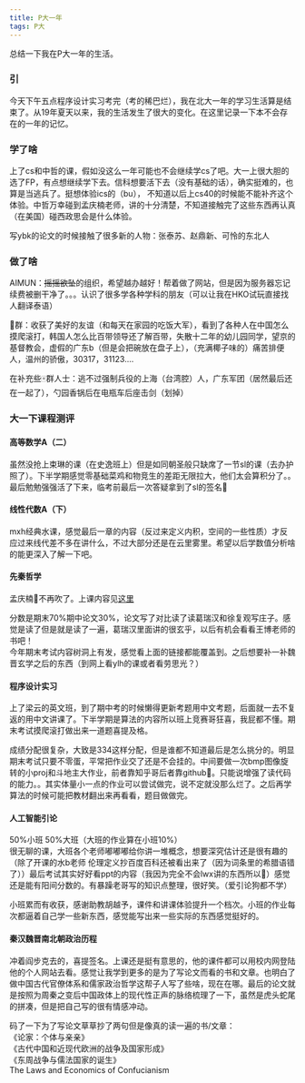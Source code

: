 ```yaml
---
title: P大一年
tags: P大
---
```


总结一下我在P大一年的生活。

<!--more-->

### 引

今天下午五点程序设计实习考完（考的稀巴烂），我在北大一年的学习生活算是结束了。从19年夏天以来，我的生活发生了很大的变化。在这里记录一下本不会存在的一年的记忆。  

### 学了啥

上了cs和中哲的课，假如没这么一年可能也不会继续学cs了吧。大一上很大胆的选了FP，有点想继续学下去。信科想要活下去（没有基础的话），确实挺难的，也算是当逃兵了。挺想体验ics的（bu），
不知道以后上cs40的时候能不能补齐这个体验。中哲万幸碰到孟庆楠老师，讲的十分清楚，不知道接触完了这些东西再认真（在美国）碰西政思会是什么体验。  

写ybk的论文的时候接触了很多新的人物：张泰苏、赵鼎新、可怜的东北人

### 做了啥  

AIMUN：~~摇摇欲坠~~的组织，希望越办越好！帮着做了网站，但是因为服务器忘记续费被删干净了。。。认识了很多学各种学科的朋友（可以让我在HKO试玩直接找人翻译泰语）  

🍑群：收获了美好的友谊（和每天在家园的吃饭大军），看到了各种人在中国怎么摸爬滚打，韩国人怎么比百带领导还了解百带，失散十二年的幼儿园同学，望京的基督教会，虚假的广东b（但是会把碗放在盘子上），（充满椰子味的）痛苦排便人，温州的骄傲，30317，31123....  

在补充些🀄️群人士：逃不过强制兵役的上海（台湾腔）人，广东军团（居然最后还在一起了），勺园香锅后在电瓶车后座击剑（划掉）  

### 大一下课程测评  

#### 高等数学A（二）  

虽然没抢上束琳的课（在史逸班上）但是如同朝圣般只缺席了一节sl的课（去办护照了）。下半学期感觉零基础菜鸡和物竞生的差距无限拉大，他们太会算积分了。。  
最后勉勉强强活了下来，临考前最后一次答疑拿到了sl的签名🙏

#### 线性代数A（下）  

mxh经典水课，感觉最后一章的内容（反过来定义内积，空间的一些性质）才反应过来线代差不多在讲什么，不过大部分还是在云里雾里。希望以后学数值分析啥的能更深入了解一下吧。

#### 先秦哲学  

孟庆楠🌹不再吹了。上课内容见[这里](https://ahuoguo.github.io/2021/04/26/preqinphilo.html)

分数是期末70%期中论文30%，论文写了对比读了读葛瑞汉和徐复观写庄子。感觉是读了但是就是读了一遍，葛瑞汉里面讲的很玄乎，以后有机会看看王博老师的书吧！  
今年期末考试内容树洞上有发，感觉看上面的链接都能覆盖到。之后想要补一补魏晋玄学之后的东西（到网上看ylh的课或者看劳思光？）  

#### 程序设计实习  

上了梁云的英文班，到了期中考的时候懒得更新考题用中文考题，后面就一去不复返的用中文讲课了。下半学期是算法的内容所以班上竞赛哥狂喜，我屁都不懂。期末考试摸爬滚打做出来一道题喜提及格。  

成绩分配很复杂，大致是334这样分配，但是谁都不知道最后是怎么挑分的。明显期末考试只要不零蛋，平常把作业交了还是不会挂的。中间要做一次bmp图像旋转的小proj和斗地主大作业，前者靠知乎哥后者靠github🚬。只能说增强了读代码的能力。。其实体量小一点的作业可以尝试做完，说不定就没那么烂了。之后再学算法的时候可能把教材翻出来再看看，题目做做完。

#### 人工智能引论  

50%小班 50%大班（大班的作业算在小班10%）  
很无聊的课，大班各个老师嘟嘟嘟给你讲一堆概念，想要深究估计还是很有趣的（除了开课的水b老师 伦理定义抄百度百科还被看出来了（因为词条里的希腊语错了））最后考试其实好好看ppt的内容（我因为完全不会lwx讲的东西所以🚬）感觉还是能有阳间分数的。有暴躁老哥写的知识点整理，很好笑。（爱引论狗都不学）  

小班累而有收获，感谢助教胡越予，课件和讲课体验提升一个档次。小班的作业每次都逼着自己学一些新东西，感觉能写出来一些实际的东西感觉挺好的。


#### 秦汉魏晋南北朝政治历程  

冲着阎步克去的，喜提签名。上课还是挺有意思的，他的课件都可以用校内网登陆他的个人网站去看。感觉让我学到更多的是为了写论文而看的书和文章。也明白了做中国古代官僚体系和儒家政治哲学这帮子人写了些啥，现在在哪。最后的论文就是按照为周秦之变后中国政体上的现代性正声的脉络梳理了一下，虽然是虎头蛇尾的拼凑，但是把自己写的很有情感冲动。  

码了一下为了写论文草草抄了两句但是像真的读一遍的书/文章：  
《论家：个体与亲亲》  
《古代中国和近现代欧洲的战争及国家形成》  
《东周战争与儒法国家的诞生》  
The Laws and Economics of Confucianism  











